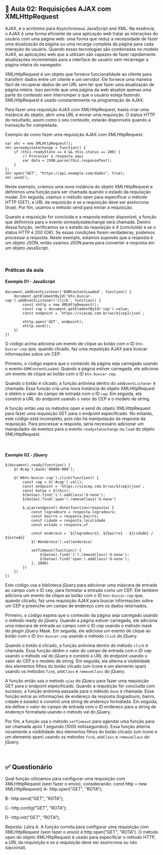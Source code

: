 ## 📝 Aula 02: Requisições AJAX com XMLHttpRequest
AJAX, é o acrônimo para Asynchronous JavaScript and XML. Na essência, o AJAX é uma forma eficiente de uma aplicação web tratar as interações do usuário com uma página web: uma forma que reduz a necessidade de fazer uma atualização da página ou uma recarga completa da página para cada interação do usuário. Quando essas tecnologias são combinadas no modelo AJAX, as aplicações web que a utilizam são capazes de fazer rapidamente atualizações incrementais para a interface do usuário sem recarregar a página inteira do navegador.

XMLHttpRequest é um objeto que fornece funcionalidade ao cliente para transferir dados entre um cliente e um servidor. Ele fornece uma maneira fácil de recuperar dados de um URL sem ter que fazer uma atualização de página inteira. Isso permite que uma página da web atualize apenas uma parte do conteúdo sem interromper o que o usuário esteja fazendo. XMLHttpRequest é usado constantemente na programação de AJAX.

Para fazer uma requisição AJAX com XMLHttpRequest, basta criar uma instância do objeto, abrir uma URL e enviar uma requisição. O status HTTP do resultado, assim como o seu conteúdo, estarão disponíveis quando a transação for completada.

Exemplo de como fazer uma requisição AJAX com XMLHttpRequest:

```
var xhr = new XMLHttpRequest();
xhr.onreadystatechange = function() {
    if (this.readyState == 4 && this.status == 200) {
        // Processar a resposta aqui
        var data = JSON.parse(this.responseText);
    }
};
xhr.open("GET", "https://api.exemplo.com/dados", true);
xhr.send();
```

Neste exemplo, criamos uma nova instância do objeto XMLHttpRequest e definimos uma função para ser chamada quando o estado da requisição mudar. Em seguida, usamos o método open para especificar o método HTTP (GET), a URL da requisição e se a requisição deve ser assíncrona (true). Por fim, usamos o método send para enviar a requisição.

Quando a requisição for concluída e a resposta estiver disponível, a função que definimos para o evento onreadystatechange será chamada. Dentro dessa função, verificamos se o estado da requisição é 4 (concluída) e se o status HTTP é 200 (OK). Se essas condições forem verdadeiras, podemos processar a resposta. Neste exemplo, estamos supondo que a resposta é um objeto JSON, então usamos JSON.parse para converter a resposta em um objeto JavaScript.

<br>

### Práticas da aula
#### Exemplo 01 - JavaScript
```
document.addEventListener('DOMContentLoaded', function() {
    document.getElementById('btn-buscar-cep').addEventListener('click', function() {
        const xhttp = new XMLHttpRequest();
        const cep = document.getElementById('cep').value;
        const endpoint = `https://viacep.com.br/ws/${cep}/json`;

        xhttp.open('GET', endpoint);
        xhttp.send();
    })
})
```
O código acima adiciona um evento de clique ao botão com o ID ``btn-buscar-cep`` que, quando clicado, faz uma requisição AJAX para buscar informações sobre um CEP.

Primeiro, o código espera que o conteúdo da página seja carregado usando o evento ``DOMContentLoaded``. Quando a página estiver carregada, ele adiciona um evento de clique ao botão com o ID ``btn-buscar-cep``.

Quando o botão é clicado, a função anônima dentro do ``addEventListener`` é chamada. Essa função cria uma nova instância do objeto XMLHttpRequest e obtém o valor do campo de entrada com o ID ``cep``. Em seguida, ela constrói a URL do endpoint usando o valor do CEP e o modelo de string.

A função então usa os métodos open e send do objeto XMLHttpRequest para fazer uma requisição GET para o endpoint especificado. No entanto, este código está incompleto, pois não há manipulação da resposta da requisição. Para processar a resposta, seria necessário adicionar um manipulador de eventos para o evento ``readystatechange`` ou ``load`` do objeto XMLHttpRequest.

<br>

#### Exemplo 02 - jQuery
```
$(document).ready(function() {
    $('#cep').mask('00000-000');

    $('#btn-buscar-cep').click(function() {
        const cep = $('#cep').val();
        const endpoint = `https://viacep.com.br/ws/${cep}/json`;
        const botao = $(this);
        $(botao).find('i').addClass('d-none');
        $(botao).find('span').removeClass('d-none')

        $.ajax(endpoint).done(function(resposta) {
            const logradouro = resposta.logradouro;
            const bairro = resposta.bairro;
            const cidade = resposta.localidade
            const estado = resposta.uf

            const endereco = `${logradouro}, ${bairro} - ${cidade} / ${estado}`
            $('#endereco').val(endereco)

            setTimeout(function() {
                $(botao).find('i').removeClass('d-none');
                $(botao).find('span').addClass('d-none');
            }, 1000)
        })
    })
})
```
Este código usa a biblioteca jQuery para adicionar uma máscara de entrada ao campo com o ID cep, para formatar a entrada como um CEP. Ele também adiciona um evento de clique ao botão com o ID ``btn-buscar-cep`` que, quando clicado, faz uma requisição AJAX para buscar informações sobre um CEP e preenche um campo de endereço com os dados retornados.

Primeiro, o código espera que o conteúdo da página seja carregado usando o método ready do jQuery. Quando a página estiver carregada, ele adiciona uma máscara de entrada ao campo com o ID cep usando o método mask do plugin jQuery Mask. Em seguida, ele adiciona um evento de clique ao botão com o ID ``btn-buscar-cep`` usando o método ``click`` do jQuery.

Quando o botão é clicado, a função anônima dentro do método ``click`` é chamada. Essa função obtém o valor do campo de entrada com o ID cep usando o método val do jQuery e constrói a URL do endpoint usando o valor do CEP e o modelo de string. Em seguida, ela alterna a visibilidade dos elementos filhos do botão clicado (um ícone e um elemento span) usando os métodos ``find``, ``addClass`` e ``removeClass`` do jQuery.

A função então usa o método ``ajax`` do jQuery para fazer uma requisição GET para o endpoint especificado. Quando a requisição for concluída com sucesso, a função anônima passada para o método ``done`` é chamada. Essa função extrai as informações de endereço da resposta (logradouro, bairro, cidade e estado) e constrói uma string de endereço formatada. Em seguida, ela define o valor do campo de entrada com o ID endereco para a string de endereço formatada usando o método val do jQuery.

Por fim, a função usa o método ``setTimeout`` para agendar uma função para ser chamada após 1 segundo (1000 milissegundos). Essa função alterna novamente a visibilidade dos elementos filhos do botão clicado (um ícone e um elemento span) usando os métodos ``find``, ``addClass`` e ``removeClass`` do jQuery.

<br>

## ✅ Questionário
Qual função utilizamos para configurar uma requisição com XMLHtttpRequest (sem fazer o envio), considerando: const http = new XMLHttpRequest()
A- http.open("GET", "ROTA”);

B- http.send("GET", "ROTA”);

C- http.config("GET", "ROTA”);

D- http.init("GET", "ROTA”);

Reposta: Letra A. A função correta para configurar uma requisição com XMLHttpRequest (sem fazer o envio) é http.open("GET", "ROTA"). O método open do objeto XMLHttpRequest é usado para especificar o método HTTP, a URL da requisição e se a requisição deve ser assíncrona ou não (opcional).